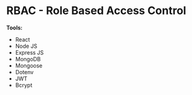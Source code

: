 # RBAC - Role Based Access Control
**Tools:**
- React
- Node JS
- Express JS
- MongoDB
- Mongoose
- Dotenv
- JWT
- Bcrypt
